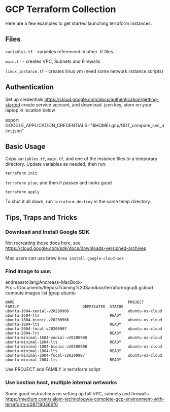 # GCP Terraform Collection
Here are a few examples to get started launching terraform instances. 

## Files
`variables.tf` - variables referenced in other .tf files

`main.tf` - creates VPC, Subnets and Firewalls

`linux_instance.tf` - creates linux vm
(need some network instance scripts)

## Authentication
Set up credentials
https://cloud.google.com/docs/authentication/getting-started
create service account, and download .json key, store on your laptop in location below

export GOOGLE_APPLICATION_CREDENTIALS="$HOME/.gcp/GDT_compute_svc_acct.json"

## Basic Usage
Copy `variables.tf`, `main.tf`, and one of the instance files to a temporary directory. Update variables as needed, then run:

`terraform init`

`terraform plan`, and then if passes and looks good

`terraform apply`

To shut it all down, run `terraform destroy` in the same temp directory. 


## Tips, Traps and Tricks

### Download and Install Google SDK
Not recreating those docs here, see https://cloud.google.com/sdk/docs/downloads-versioned-archives

Mac users can use brew `brew install google-cloud-sdk`

### Find image to use:
andreasstollar@Andreass-MacBook-Pro:~/Documents/Repos/Training%20Sandbox/terraform/gcp$ gcloud compute images list |grep ubuntu
```
NAME                                                  PROJECT              FAMILY                            DEPRECATED  STATUS
ubuntu-1604-xenial-v20200908                          ubuntu-os-cloud      ubuntu-1604-lts                               READY
ubuntu-1804-bionic-v20200908                          ubuntu-os-cloud      ubuntu-1804-lts                               READY
ubuntu-2004-focal-v20200907                           ubuntu-os-cloud      ubuntu-2004-lts                               READY
ubuntu-minimal-1604-xenial-v20200908                  ubuntu-os-cloud      ubuntu-minimal-1604-lts                       READY
ubuntu-minimal-1804-bionic-v20200908                  ubuntu-os-cloud      ubuntu-minimal-1804-lts                       READY
ubuntu-minimal-2004-focal-v20200907                   ubuntu-os-cloud      ubuntu-minimal-2004-lts                       READY
```

Use PROJECT and FAMILY in terraform script

### Use bastion host, multiple internal networks
Some good instructions on setting up full VPC, subnets and firewalls
https://medium.com/slalom-technology/a-complete-gcp-environment-with-terraform-c087190366f0
